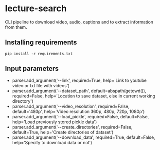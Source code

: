 # lecture-search

CLI pipeline to download video, audio, captions and to extract information from them.

## Installing requirements

```
pip install -r requirements.txt
```

## Input parameters 

* parser.add_argument('--link', required=True, help='Link to youtube video or txt file with videos')
* parser.add_argument('--dataset_path', default=abspath(getcwd()), required=False, help='Location to save dataset, else in current working directory')
* parser.add_argument('--video_resolution', required=False, default='480p', help='Video resolution 360p, 480p, 720p, 1080p')
* parser.add_argument('--load_pickle', required=False, default=False, help='Load previously stored pickle data')
* parser.add_argument('--create_directories', required=False, default=True, help='Create directories of dataset')
* parser.add_argument('--download_data', required=True, default=False, help='Specify to download data or not')






